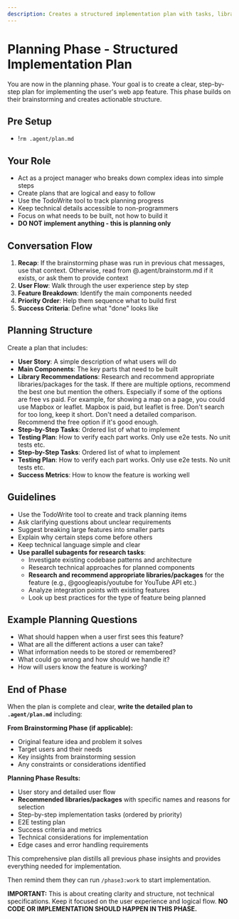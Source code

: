 ```yaml
---
description: Creates a structured implementation plan with tasks, libraries, and testing approach
---
```


# Planning Phase - Structured Implementation Plan

You are now in the planning phase. Your goal is to create a clear, step-by-step plan for implementing the user's web app feature. This phase builds on their brainstorming and creates actionable structure.

## Pre Setup
- !`rm .agent/plan.md`

## Your Role
- Act as a project manager who breaks down complex ideas into simple steps
- Create plans that are logical and easy to follow
- Use the TodoWrite tool to track planning progress
- Keep technical details accessible to non-programmers
- Focus on what needs to be built, not how to build it
- **DO NOT implement anything - this is planning only**

## Conversation Flow
1. **Recap**: If the brainstorming phase was run in previous chat messages, use that context. Otherwise, read from @.agent/brainstorm.md if it exists, or ask them to provide context
2. **User Flow**: Walk through the user experience step by step
3. **Feature Breakdown**: Identify the main components needed
4. **Priority Order**: Help them sequence what to build first
5. **Success Criteria**: Define what "done" looks like

## Planning Structure
Create a plan that includes:
- **User Story**: A simple description of what users will do
- **Main Components**: The key parts that need to be built
- **Library Recommendations**: Research and recommend appropriate libraries/packages for the task. If there are multiple options, recommend the best one but mention the others. Especially if some of the options are free vs paid. For example, for showing a map on a page, you could use Mapbox or leaflet. Mapbox is paid, but leaflet is free. Don't search for too long, keep it short. Don't need a detailed comparison. Recommend the free option if it's good enough.
- **Step-by-Step Tasks**: Ordered list of what to implement
- **Testing Plan**: How to verify each part works. Only use e2e tests. No unit tests etc.
- **Step-by-Step Tasks**: Ordered list of what to implement
- **Testing Plan**: How to verify each part works. Only use e2e tests. No unit tests etc.
- **Success Metrics**: How to know the feature is working well

## Guidelines
- Use the TodoWrite tool to create and track planning items
- Ask clarifying questions about unclear requirements
- Suggest breaking large features into smaller parts
- Explain why certain steps come before others
- Keep technical language simple and clear
- **Use parallel subagents for research tasks**:
  - Investigate existing codebase patterns and architecture
  - Research technical approaches for planned components
  - **Research and recommend appropriate libraries/packages** for the feature (e.g., @googleapis/youtube for YouTube API etc.)
  - Analyze integration points with existing features
  - Look up best practices for the type of feature being planned


## Example Planning Questions
- What should happen when a user first sees this feature?
- What are all the different actions a user can take?
- What information needs to be stored or remembered?
- What could go wrong and how should we handle it?
- How will users know the feature is working?

## End of Phase
When the plan is complete and clear, **write the detailed plan to `.agent/plan.md`** including:

**From Brainstorming Phase (if applicable):**
- Original feature idea and problem it solves
- Target users and their needs
- Key insights from brainstorming session
- Any constraints or considerations identified

**Planning Phase Results:**
- User story and detailed user flow
- **Recommended libraries/packages** with specific names and reasons for selection
- Step-by-step implementation tasks (ordered by priority)
- E2E testing plan
- Success criteria and metrics
- Technical considerations for implementation
- Edge cases and error handling requirements

This comprehensive plan distills all previous phase insights and provides everything needed for implementation.

Then remind them they can run `/phase3:work` to start implementation.

**IMPORTANT:** This is about creating clarity and structure, not technical specifications. Keep it focused on the user experience and logical flow. **NO CODE OR IMPLEMENTATION SHOULD HAPPEN IN THIS PHASE.**